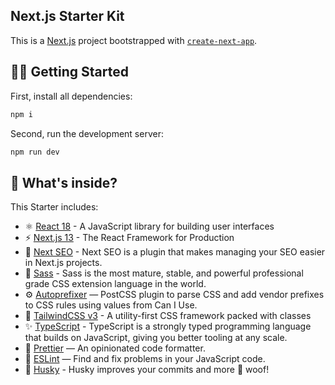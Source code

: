 ## Next.js Starter Kit

This is a [Next.js](https://nextjs.org/) project bootstrapped with [`create-next-app`](https://github.com/vercel/next.js/tree/canary/packages/create-next-app).

## 🚶🏼 Getting Started

First, install all dependencies:

```bash
npm i
```

Second, run the development server:

```bash
npm run dev
```

## 🧐 What's inside?

This Starter includes:

- ⚛️ [React 18](https://reactjs.org/) - A JavaScript library for building user interfaces
- ⚡️ [Next.js 13](https://nextjs.org/) - The React Framework for Production
- 🔎 [Next SEO](https://github.com/garmeeh/next-seo) - Next SEO is a plugin that makes managing your SEO easier in Next.js projects.
- 🎉 [Sass](https://sass-lang.com/) - Sass is the most mature, stable, and powerful professional grade CSS extension language in the world.
- ⚙️ [Autoprefixer](https://github.com/postcss/autoprefixer) — PostCSS plugin to parse CSS and add vendor prefixes to CSS rules using values from Can I Use.
- 🧁 [TailwindCSS v3](https://tailwindcss.com/) - A utility-first CSS framework packed with classes
- ✨ [TypeScript](https://www.typescriptlang.org/) - TypeScript is a strongly typed programming language that builds on JavaScript, giving you better tooling at any scale.
- 🦋 [Prettier](https://prettier.io/) — An opinionated code formatter.
- 📏 [ESLint](https://eslint.org/) — Find and fix problems in your JavaScript code.
- 🐶 [Husky](https://github.com/typicode/husky) - Husky improves your commits and more 🐶 woof!
